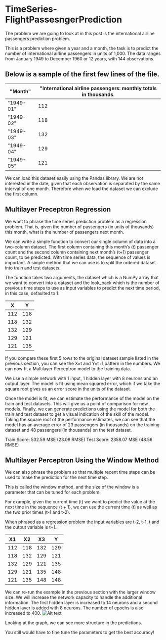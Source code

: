 # TimeSeries-FlightPassesngerPrediction
The problem we are going to look at in this post is the international airline passengers prediction problem.

This is a problem where given a year and a month, the task is to predict the number of international airline passengers in units of 1,000. The data ranges from January 1949 to December 1960 or 12 years, with 144 observations.

## Below is a sample of the first few lines of the file.

|"Month"|"International airline passengers: monthly totals in thousands.|
|-------|---------------------------------------------------------------|
|"1949-01"|112|
|"1949-02"|118|
|"1949-03"|132|
|"1949-04"|129|
|"1949-05"|121|

We can load this dataset easily using the Pandas library. We are not interested in the date, given that each observation is separated by the same interval of one month. Therefore when we load the dataset we can exclude the first column.
## Multilayer Preceptron Regression
We want to phrase the time series prediction problem as a regression problem.
That is, given the number of passengers (in units of thousands) this month, what is the number of passengers next month.

We can write a simple function to convert our single column of data into a two-column dataset. The first column containing this month’s (t) passenger count and the second column containing next month’s (t+1) passenger count, to be predicted.
With time series data, the sequence of values is important. A simple method that we can use is to split the ordered dataset into train and test datasets. 

The function takes two arguments, the dataset which is a NumPy array that we want to convert into a dataset and the look_back which is the number of previous time steps to use as input variables to predict the next time period, in this case, defaulted to 1.

|X	|	Y|
|---|--|
|112|		118|
|118|		132|
|132|		129|
|129|		121|
|121|		135|

If you compare these first 5 rows to the original dataset sample listed in the previous section, you can see the X=t and Y=t+1 pattern in the numbers.
We can now fit a Multilayer Perceptron model to the training data.

We use a simple network with 1 input, 1 hidden layer with 8 neurons and an output layer. The model is fit using mean squared error, which if we take the square root gives us an error score in the units of the dataset.

Once the model is fit, we can estimate the performance of the model on the train and test datasets. This will give us a point of comparison for new models.
Finally, we can generate predictions using the model for both the train and test dataset to get a visual indication of the skill of the model.
Taking the square root of the performance estimates, we can see that the model has an average error of 23 passengers (in thousands) on the training dataset and 48 passengers (in thousands) on the test dataset.

Train Score: 532.59 MSE (23.08 RMSE)
Test Score: 2358.07 MSE (48.56 RMSE)


## Multilayer Perceptron Using the Window Method

We can also phrase the problem so that multiple recent time steps can be used to make the prediction for the next time step.

This is called the window method, and the size of the window is a parameter that can be tuned for each problem.

For example, given the current time (t) we want to predict the value at the next time in the sequence (t + 1), we can use the current time (t) as well as the two prior times (t-1 and t-2).

When phrased as a regression problem the input variables are t-2, t-1, t and the output variable is t+1.

|X1|	X2|	X3|	Y|
|--|----|---|--|
|112|	118|	132|	129|
|118|	132|	129|	121|
|132|	129|	121|	135|
|129|	121|	135|	148|
|121|	135|	148|	148|

We can re-run the example in the previous section with the larger window size. We will increase the network capacity to handle the additional information. The first hidden layer is increased to 14 neurons and a second hidden layer is added with 8 neurons. The number of epochs is also increased to 400.
![Alt text](https://github.com/BhavyaGulati/TimeSeries-FlightPassesngerPrediction/blob/master/Window-Method-for-Time-Series-Prediction-With-Neural-Networks.png "Optional title")

Looking at the graph, we can see more structure in the predictions.

You still would have to fine tune the parameters to get the best accuracy!
